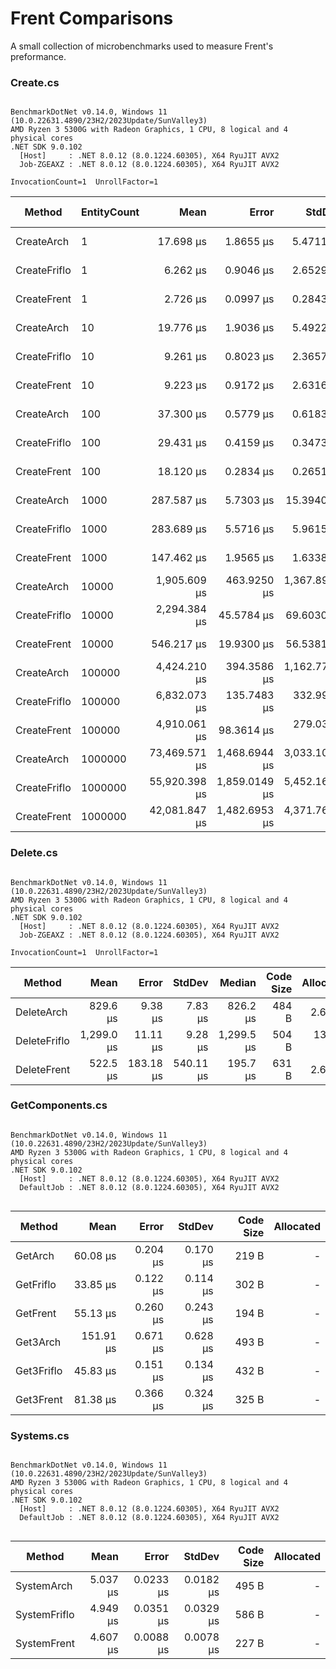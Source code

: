 # Frent Comparisons

A small collection of microbenchmarks used to measure Frent's preformance. 

### Create.cs
```

BenchmarkDotNet v0.14.0, Windows 11 (10.0.22631.4890/23H2/2023Update/SunValley3)
AMD Ryzen 3 5300G with Radeon Graphics, 1 CPU, 8 logical and 4 physical cores
.NET SDK 9.0.102
  [Host]     : .NET 8.0.12 (8.0.1224.60305), X64 RyuJIT AVX2
  Job-ZGEAXZ : .NET 8.0.12 (8.0.1224.60305), X64 RyuJIT AVX2

InvocationCount=1  UnrollFactor=1  

```
| Method       | EntityCount | Mean          | Error         | StdDev        | Median        | Gen0       | Code Size | Gen1      | Gen2      | Allocated   |
|------------- |------------ |--------------:|--------------:|--------------:|--------------:|-----------:|----------:|----------:|----------:|------------:|
| CreateArch   | 1           |     17.698 μs |     1.8655 μs |     5.4711 μs |     14.300 μs |          - |     762 B |         - |         - |    31.02 KB |
| CreateFriflo | 1           |      6.262 μs |     0.9046 μs |     2.6529 μs |      4.700 μs |          - |     582 B |         - |         - |    10.77 KB |
| CreateFrent  | 1           |      2.726 μs |     0.0997 μs |     0.2843 μs |      2.700 μs |          - |   1,468 B |         - |         - |     2.66 KB |
| CreateArch   | 10          |     19.776 μs |     1.9036 μs |     5.4922 μs |     16.850 μs |          - |     762 B |         - |         - |    31.63 KB |
| CreateFriflo | 10          |      9.261 μs |     0.8023 μs |     2.3657 μs |      9.100 μs |          - |     582 B |         - |         - |    11.09 KB |
| CreateFrent  | 10          |      9.223 μs |     0.9172 μs |     2.6316 μs |      8.900 μs |          - |   1,468 B |         - |         - |     3.56 KB |
| CreateArch   | 100         |     37.300 μs |     0.5779 μs |     0.6183 μs |     37.250 μs |          - |     762 B |         - |         - |    31.35 KB |
| CreateFriflo | 100         |     29.431 μs |     0.4159 μs |     0.3473 μs |     29.500 μs |          - |     582 B |         - |         - |    11.09 KB |
| CreateFrent  | 100         |     18.120 μs |     0.2834 μs |     0.2651 μs |     18.100 μs |          - |   1,468 B |         - |         - |     7.78 KB |
| CreateArch   | 1000        |    287.587 μs |     5.7303 μs |    15.3940 μs |    290.250 μs |          - |     762 B |         - |         - |    72.24 KB |
| CreateFriflo | 1000        |    283.689 μs |     5.5716 μs |     5.9615 μs |    284.150 μs |          - |     582 B |         - |         - |    69.26 KB |
| CreateFrent  | 1000        |    147.462 μs |     1.9565 μs |     1.6338 μs |    147.600 μs |          - |   1,468 B |         - |         - |    75.61 KB |
| CreateArch   | 10000       |  1,905.609 μs |   463.9250 μs | 1,367.8935 μs |  2,438.400 μs |          - |     972 B |         - |         - |    456.8 KB |
| CreateFriflo | 10000       |  2,294.384 μs |    45.5784 μs |    69.6030 μs |  2,285.100 μs |          - |     582 B |         - |         - |  1269.73 KB |
| CreateFrent  | 10000       |    546.217 μs |    19.9300 μs |    56.5381 μs |    520.600 μs |          - |   1,526 B |         - |         - |  1335.75 KB |
| CreateArch   | 100000      |  4,424.210 μs |   394.3586 μs | 1,162.7753 μs |  3,602.800 μs |          - |     972 B |         - |         - |  4543.78 KB |
| CreateFriflo | 100000      |  6,832.073 μs |   135.7483 μs |   332.9928 μs |  6,871.400 μs |  2000.0000 |     611 B | 2000.0000 | 2000.0000 | 10234.58 KB |
| CreateFrent  | 100000      |  4,910.061 μs |    98.3614 μs |   279.0349 μs |  4,914.000 μs |  1000.0000 |     685 B | 1000.0000 | 1000.0000 | 10746.73 KB |
| CreateArch   | 1000000     | 73,469.571 μs | 1,468.6944 μs | 3,033.1088 μs | 72,729.850 μs | 12000.0000 |     862 B | 7000.0000 | 2000.0000 | 62024.16 KB |
| CreateFriflo | 1000000     | 55,920.398 μs | 1,859.0149 μs | 5,452.1694 μs | 56,985.200 μs |  3000.0000 |   4,894 B | 3000.0000 | 3000.0000 | 81917.23 KB |
| CreateFrent  | 1000000     | 42,081.847 μs | 1,482.6953 μs | 4,371.7608 μs | 40,393.400 μs |  2000.0000 |   1,588 B | 2000.0000 | 2000.0000 |  86013.3 KB |

### Delete.cs
```

BenchmarkDotNet v0.14.0, Windows 11 (10.0.22631.4890/23H2/2023Update/SunValley3)
AMD Ryzen 3 5300G with Radeon Graphics, 1 CPU, 8 logical and 4 physical cores
.NET SDK 9.0.102
  [Host]     : .NET 8.0.12 (8.0.1224.60305), X64 RyuJIT AVX2
  Job-ZGEAXZ : .NET 8.0.12 (8.0.1224.60305), X64 RyuJIT AVX2

InvocationCount=1  UnrollFactor=1  

```
| Method       | Mean       | Error     | StdDev    | Median     | Code Size | Allocated |
|------------- |-----------:|----------:|----------:|-----------:|----------:|----------:|
| DeleteArch   |   829.6 μs |   9.38 μs |   7.83 μs |   826.2 μs |     484 B |   2.69 KB |
| DeleteFriflo | 1,299.0 μs |  11.11 μs |   9.28 μs | 1,299.5 μs |     504 B | 130.98 KB |
| DeleteFrent  |   522.5 μs | 183.18 μs | 540.11 μs |   195.7 μs |     631 B |   2.69 KB |

### GetComponents.cs
```

BenchmarkDotNet v0.14.0, Windows 11 (10.0.22631.4890/23H2/2023Update/SunValley3)
AMD Ryzen 3 5300G with Radeon Graphics, 1 CPU, 8 logical and 4 physical cores
.NET SDK 9.0.102
  [Host]     : .NET 8.0.12 (8.0.1224.60305), X64 RyuJIT AVX2
  DefaultJob : .NET 8.0.12 (8.0.1224.60305), X64 RyuJIT AVX2


```
| Method     | Mean      | Error    | StdDev   | Code Size | Allocated |
|----------- |----------:|---------:|---------:|----------:|----------:|
| GetArch    |  60.08 μs | 0.204 μs | 0.170 μs |     219 B |         - |
| GetFriflo  |  33.85 μs | 0.122 μs | 0.114 μs |     302 B |         - |
| GetFrent   |  55.13 μs | 0.260 μs | 0.243 μs |     194 B |         - |
| Get3Arch   | 151.91 μs | 0.671 μs | 0.628 μs |     493 B |         - |
| Get3Friflo |  45.83 μs | 0.151 μs | 0.134 μs |     432 B |         - |
| Get3Frent  |  81.38 μs | 0.366 μs | 0.324 μs |     325 B |         - |



### Systems.cs
```

BenchmarkDotNet v0.14.0, Windows 11 (10.0.22631.4890/23H2/2023Update/SunValley3)
AMD Ryzen 3 5300G with Radeon Graphics, 1 CPU, 8 logical and 4 physical cores
.NET SDK 9.0.102
  [Host]     : .NET 8.0.12 (8.0.1224.60305), X64 RyuJIT AVX2
  DefaultJob : .NET 8.0.12 (8.0.1224.60305), X64 RyuJIT AVX2


```
| Method       | Mean     | Error     | StdDev    | Code Size | Allocated |
|------------- |---------:|----------:|----------:|----------:|----------:|
| SystemArch   | 5.037 μs | 0.0233 μs | 0.0182 μs |     495 B |         - |
| SystemFriflo | 4.949 μs | 0.0351 μs | 0.0329 μs |     586 B |         - |
| SystemFrent  | 4.607 μs | 0.0088 μs | 0.0078 μs |     227 B |         - |
